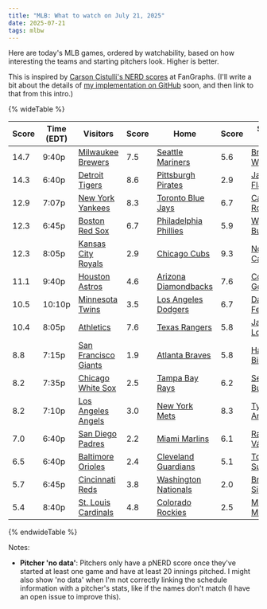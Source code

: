 ```yaml
---
title: "MLB: What to watch on July 21, 2025"
date: 2025-07-21
tags: mlbw
---
```


Here are today's MLB games, ordered by watchability, based on how interesting the teams and starting pitchers look. Higher is better.

This is inspired by [Carson Cistulli's NERD scores](https://blogs.fangraphs.com/introducing-team-nerd/) at FanGraphs. (I'll write a bit about the details of [my implementation on GitHub](https://github.com/aenfield/mlb-watchability) soon, and then link to that from this intro.)


{% wideTable %}

| Score | Time (EDT) | Visitors | Score | Home | Score | Starter (V) | Score | Starter (H) | Score |
|-------|------------|----------|-------|------|-------|-------------|-------|-------------|-------|
| 14.7 | 9:40p | [Milwaukee Brewers](https://www.fangraphs.com/teams/brewers/stats) | 7.5 | [Seattle Mariners](https://www.fangraphs.com/teams/mariners/stats) | 5.6 | [Brandon Woodruff](https://www.fangraphs.com/search?q=Woodruff) | No data | [George Kirby](https://www.fangraphs.com/search?q=Kirby) | 8.1 |
| 14.3 | 6:40p | [Detroit Tigers](https://www.fangraphs.com/teams/tigers/stats) | 8.6 | [Pittsburgh Pirates](https://www.fangraphs.com/teams/pirates/stats) | 2.9 | [Jack Flaherty](https://www.fangraphs.com/search?q=Flaherty) | 5.9 | [Paul Skenes](https://www.fangraphs.com/search?q=Skenes) | 11.2 |
| 12.9 | 7:07p | [New York Yankees](https://www.fangraphs.com/teams/yankees/stats) | 8.3 | [Toronto Blue Jays](https://www.fangraphs.com/teams/blue-jays/stats) | 6.7 | [Carlos Rodón](https://www.fangraphs.com/search?q=Rodón) | 6.2 | [Kevin Gausman](https://www.fangraphs.com/search?q=Gausman) | 4.7 |
| 12.3 | 6:45p | [Boston Red Sox](https://www.fangraphs.com/teams/red-sox/stats) | 6.7 | [Philadelphia Phillies](https://www.fangraphs.com/teams/phillies/stats) | 5.9 | [Walker Buehler](https://www.fangraphs.com/search?q=Buehler) | 1.8 | [Zack Wheeler](https://www.fangraphs.com/search?q=Wheeler) | 10.2 |
| 12.3 | 8:05p | [Kansas City Royals](https://www.fangraphs.com/teams/royals/stats) | 2.9 | [Chicago Cubs](https://www.fangraphs.com/teams/cubs/stats) | 9.3 | [Noah Cameron](https://www.fangraphs.com/search?q=Cameron) | 6.2 | [Ryan Brasier](https://www.fangraphs.com/search?q=Brasier) | No data |
| 11.1 | 9:40p | [Houston Astros](https://www.fangraphs.com/teams/astros/stats) | 4.6 | [Arizona Diamondbacks](https://www.fangraphs.com/teams/diamondbacks/stats) | 7.6 | [Colton Gordon](https://www.fangraphs.com/search?q=Gordon) | 5.9 | [Zac Gallen](https://www.fangraphs.com/search?q=Gallen) | 4.0 |
| 10.5 | 10:10p | [Minnesota Twins](https://www.fangraphs.com/teams/twins/stats) | 3.5 | [Los Angeles Dodgers](https://www.fangraphs.com/teams/dodgers/stats) | 6.7 | [David Festa](https://www.fangraphs.com/search?q=Festa) | 5.4 | [Shohei Ohtani](https://www.fangraphs.com/search?q=Ohtani) | No data |
| 10.4 | 8:05p | [Athletics](https://www.fangraphs.com/teams/athletics/stats) | 7.6 | [Texas Rangers](https://www.fangraphs.com/teams/rangers/stats) | 5.8 | [Jacob Lopez](https://www.fangraphs.com/search?q=Lopez) | 4.2 | [Jack Leiter](https://www.fangraphs.com/search?q=Leiter) | 3.3 |
| 8.8 | 7:15p | [San Francisco Giants](https://www.fangraphs.com/teams/giants/stats) | 1.9 | [Atlanta Braves](https://www.fangraphs.com/teams/braves/stats) | 5.8 | [Hayden Birdsong](https://www.fangraphs.com/search?q=Birdsong) | 4.5 | [Bryce Elder](https://www.fangraphs.com/search?q=Elder) | 5.5 |
| 8.2 | 7:35p | [Chicago White Sox](https://www.fangraphs.com/teams/white-sox/stats) | 2.5 | [Tampa Bay Rays](https://www.fangraphs.com/teams/rays/stats) | 6.2 | [Sean Burke](https://www.fangraphs.com/search?q=Burke) | 1.5 | [Shane Baz](https://www.fangraphs.com/search?q=Baz) | 6.2 |
| 8.2 | 7:10p | [Los Angeles Angels](https://www.fangraphs.com/teams/angels/stats) | 3.0 | [New York Mets](https://www.fangraphs.com/teams/mets/stats) | 8.3 | [Tyler Anderson](https://www.fangraphs.com/search?q=Anderson) | 1.6 | [Kodai Senga](https://www.fangraphs.com/search?q=Senga) | 3.5 |
| 7.0 | 6:40p | [San Diego Padres](https://www.fangraphs.com/teams/padres/stats) | 2.2 | [Miami Marlins](https://www.fangraphs.com/teams/marlins/stats) | 6.1 | [Randy Vásquez](https://www.fangraphs.com/search?q=Vásquez) | -2.1 | [Eury Pérez](https://www.fangraphs.com/search?q=Pérez) | 7.9 |
| 6.5 | 6:40p | [Baltimore Orioles](https://www.fangraphs.com/teams/orioles/stats) | 2.4 | [Cleveland Guardians](https://www.fangraphs.com/teams/guardians/stats) | 5.1 | [Tomoyuki Sugano](https://www.fangraphs.com/search?q=Sugano) | 1.5 | [Tanner Bibee](https://www.fangraphs.com/search?q=Bibee) | 4.0 |
| 5.7 | 6:45p | [Cincinnati Reds](https://www.fangraphs.com/teams/reds/stats) | 3.8 | [Washington Nationals](https://www.fangraphs.com/teams/nationals/stats) | 2.0 | [Brady Singer](https://www.fangraphs.com/search?q=Singer) | 3.4 | [Jake Irvin](https://www.fangraphs.com/search?q=Irvin) | 2.1 |
| 5.4 | 8:40p | [St. Louis Cardinals](https://www.fangraphs.com/teams/cardinals/stats) | 4.8 | [Colorado Rockies](https://www.fangraphs.com/teams/rockies/stats) | 2.5 | [Michael McGreevy](https://www.fangraphs.com/search?q=McGreevy) | 4.5 | [Austin Gomber](https://www.fangraphs.com/search?q=Gomber) | -1.1 |
{% endwideTable %}

Notes:

- **Pitcher 'no data'**: Pitchers only have a pNERD score once they've started at least one game and have at least 20 innings pitched. I might also show 'no data' when I'm not correctly linking the schedule information with a pitcher's stats, like if the names don't match (I have an open issue to improve this).

